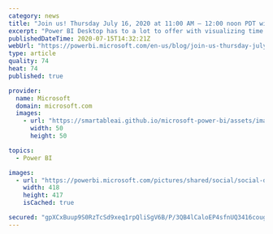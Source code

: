 ```yaml
---
category: news
title: "Join us! Thursday July 16, 2020 at 11:00 AM – 12:00 noon PDT with Markus Ehrenmueller!"
excerpt: "Power BI Desktop has to a lot to offer with visualizing time series data, whether its using built-in features or custom visualizations, scripts written in R and in Python, this is a great session to see what these tools can do to gain insights about data."
publishedDateTime: 2020-07-15T14:32:21Z
webUrl: "https://powerbi.microsoft.com/en-us/blog/join-us-thursday-july-16-2020-at-1100-am-1200-noon-pdt-with-markus-ehrenmueller/"
type: article
quality: 74
heat: 74
published: true

provider:
  name: Microsoft
  domain: microsoft.com
  images:
    - url: "https://smartableai.github.io/microsoft-power-bi/assets/images/organizations/microsoft.com-50x50.jpg"
      width: 50
      height: 50

topics:
  - Power BI

images:
  - url: "https://powerbi.microsoft.com/pictures/shared/social/social-default-image.png"
    width: 418
    height: 417
    isCached: true

secured: "gpXCxBuup9S0RzTcSd9xeq1rpQliSgV6B/P/3QB4lCaloEP4sfnUQ3416cougNr5bpaGJP0gf6ITuQAP1VxYhzJYrZ3eckgPq9mRRJpJWHgljiMVdUoAono2GDwVU6yNyA69unngPdsJpkxVwi6JQhlwl5PsohniWTPhTJoP+qIb8FoPQsSJTxDt8+wp8bWyFIPfGH8NS40G6mBWAzb3d4RsxNytSY8m6htOubCCXY97LWdaQpqUarg+z/IuYMQe6s1NV1Pt9jRcjcvoqjiuAtOSa/kshCObIBzEnDykUDBqs9yReWpgNveeZvkdqGIMLSeaIfRkYTUl20oXpJGuAg==;Kzmqsp2D4FDpMlpRc/mhpg=="
---
```


